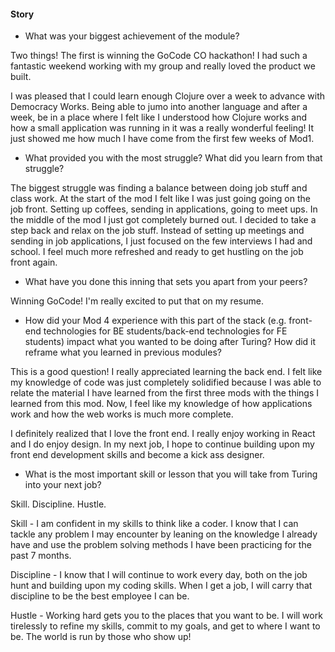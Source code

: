 #### Story

* What was your biggest achievement of the module?

Two things! The first is winning the GoCode CO hackathon! I had such a fantastic weekend working with my group and really loved the product we built.

I was pleased that I could learn enough Clojure over a week to advance with Democracy Works. Being able to jumo into another language and after a week, be in a place where I felt like I understood how Clojure works and how a small application was running in it was a really wonderful feeling! It just showed me how much I have come from the first few weeks of Mod1.

* What provided you with the most struggle? What did you learn from that struggle?

The biggest struggle was finding a balance between doing job stuff and class work. At the start of the mod I felt like I was just going going on the job front. Setting up coffees, sending in applications, going to meet ups. In the middle of the mod I just got completely burned out. I decided to take a step back and relax on the job stuff. Instead of setting up meetings and sending in job applications, I just focused on the few interviews I had and school. I feel much more refreshed and ready to get hustling on the job front again.

* What have you done this inning that sets you apart from your peers?

Winning GoCode! I'm really excited to put that on my resume.

* How did your Mod 4 experience with this part of the stack (e.g. front-end technologies for BE students/back-end technologies for FE students) impact what you wanted to be doing after Turing? How did it reframe what you learned in previous modules?

This is a good question! I really appreciated learning the back end. I felt like my knowledge of code was just completely solidified because I was able to relate the material I have learned from the first three mods with the things I learned from this mod. Now, I feel like my knowledge of how applications work and how the web works is much more complete.

I definitely realized that I love the front end. I really enjoy working in React and I do enjoy design. In my next job, I hope to continue building upon my front end development skills and become a kick ass designer.

* What is the most important skill or lesson that you will take from Turing into your next job?

Skill. Discipline. Hustle.

Skill - I am confident in my skills to think like a coder. I know that I can tackle any problem I may encounter by leaning on the knowledge I already have and use the problem solving methods I have been practicing for the past 7 months. 

Discipline - I know that I will continue to work every day, both on the job hunt and building upon my coding skills. When I get a job, I will carry that discipline to be the best employee I can be.

Hustle - Working hard gets you to the places that you want to be. I will work tirelessly to refine my skills, commit to my  goals, and get to where I want to be. The world is run by those who show up!
